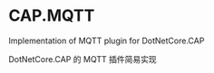 # CAP.MQTT

Implementation of MQTT plugin for DotNetCore.CAP   
   
DotNetCore.CAP 的 MQTT 插件简易实现   
